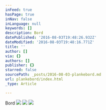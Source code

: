 ```yaml
---
inFeed: true
hasPage: true
inNav: false
inLanguage: null
keywords: []
description: Bord
datePublished: '2016-08-03T19:48:26.932Z'
dateModified: '2016-08-03T19:48:16.771Z'
title: ''
author: []
via: {}
authors: []
publisher: {}
starred: false
sourcePath: _posts/2016-08-03-plankebord.md
url: plankebord/index.html
_type: Article

---
```

Bord
![](https://the-grid-user-content.s3-us-west-2.amazonaws.com/240085b8-2f9c-491a-a56b-f386dc538684.png)
![](https://the-grid-user-content.s3-us-west-2.amazonaws.com/f6c8a2cb-d3be-48e5-b9cc-f5f6601699f2.png)
![](https://the-grid-user-content.s3-us-west-2.amazonaws.com/2d4f6f3a-511c-43fe-98a6-3d9a6afe0a25.png)